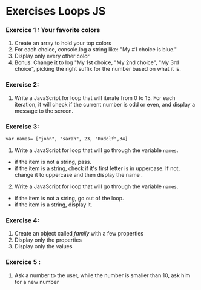 <!---Tags=["loops", "for", "while"]--->

# Exercises Loops JS

### Exercice 1 : Your favorite colors
1. Create an array to hold your top colors 
2. For each choice, console.log a string like: "My #1 choice is blue."
3. Display only every other color
3. Bonus: Change it to log "My 1st choice, "My 2nd choice", "My 3rd choice", picking the right suffix for the number based on what it is.

### Exercise 2:
1. Write a JavaScript for loop that will iterate from 0 to 15. For each iteration, it will check if the current number is odd or even, and display a message to the screen. 

### Exercise 3:
```
var names= ["john", "sarah", 23, "Rudolf",34]
```
1. Write a JavaScript for loop that will go through the variable `names`. 
* if the item is not a string, pass. 
* if the item is a string, check if it's first letter is in uppercase. If not, change it to uppercase and then display the name .

2. Write a JavaScript for loop that will go through the variable `names`. 
* if the item is not a string, go out of the loop. 
* if the item is a string, display it.

### Exercise 4:
1. Create an object called *family* with a few properties
2. Display only the properties
3. Display only the values 

### Exercice 5 : 
1. Ask a number to the user, while the number is smaller than 10, ask him for a new number 



